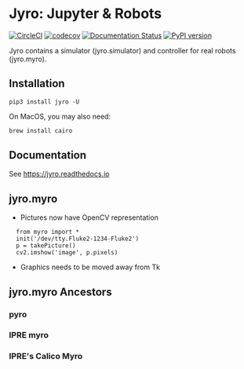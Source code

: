 # Jyro: Jupyter & Robots

[![CircleCI](https://circleci.com/gh/Calysto/jyro/tree/master.svg?style=svg)](https://circleci.com/gh/Calysto/jyro/tree/master) [![codecov](https://codecov.io/gh/Calysto/jyro/branch/master/graph/badge.svg)](https://codecov.io/gh/Calysto/jyro) [![Documentation Status](https://readthedocs.org/projects/jyro/badge/?version=latest)](http://jyro.readthedocs.io/en/latest/?badge=latest) [![PyPI version](https://badge.fury.io/py/jyro.svg)](https://badge.fury.io/py/jyro)


Jyro contains a simulator (jyro.simulator) and controller for real robots (jyro.myro).

## Installation

```
pip3 install jyro -U
```

On MacOS, you may also need:

```bash
brew install cairo
```

## Documentation

See https://jyro.readthedocs.io

## jyro.myro

- Pictures now have OpenCV representation
```
  from myro import *
  init('/dev/tty.Fluke2-1234-Fluke2')
  p = takePicture()
  cv2.imshow('image', p.pixels)
```
- Graphics needs to be moved away from Tk

## jyro.myro Ancestors
### pyro
### IPRE myro
### IPRE's Calico Myro
